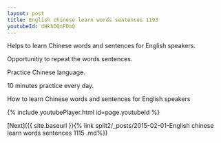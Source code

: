 ```yaml
---
layout: post
title: English chinese learn words sentences 1193 
youtubeId: dHkhDQnFDoQ
---
```

 
 
Helps to learn Chinese words and sentences for English speakers.

Opportunitiy to repeat the words sentences. 

Practice Chinese language. 
 
10 minutes practice every day. 
 
How to learn Chinese words and sentences for English speakers 
 
{% include youtubePlayer.html id=page.youtubeId %}
 
 
[Next]({{ site.baseurl }}{% link  split2/_posts/2015-02-01-English chinese learn words sentences 1115 .md%})
 
